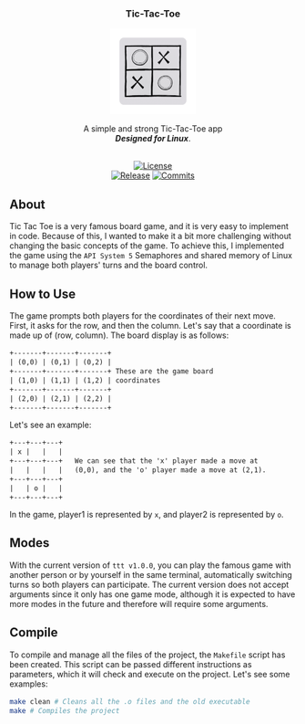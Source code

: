 <!-- 
  Badges div/container. In this div you will find the title of this repo, the logo,
  a simple description and the badges of the repo.

  With the badges we can show in more detail the activity in the repo, the license
  and other details. The badges are imported as images, wich links are located at
  the bottom of this documnent. See img.shields.io for more info.
 -->
<div align="center">
  <h3>Tic-Tac-Toe</h3> 
  <img src="readme/ttt-logo.png" width="150">
  
  A simple and strong Tic-Tac-Toe app<br>
  ***Designed for Linux***.
  <br>
  <br>
  
  [![License][license-badge]][license-link] <!-- License of this repo -->
  <br>
  [![Release][release-badge]][release-link] <!-- latest release -->
  [![Commits][commits-badge]][commits-link] <!-- Commits since last release -->
</div>

<!--
  About section: In this section we describe how ttt is done and some of 
  its history.
-->
## About
Tic Tac Toe is a very famous board game, and it is very easy to implement in code. Because of this, I wanted to make it a bit more challenging without changing the basic concepts of the game. To achieve this, I implemented the game using the `API System 5` Semaphores and shared memory of Linux to manage both players' turns and the board control.

<!--
  How to use section: How ttt works? How to work with ttt?
-->
## How to Use
The game prompts both players for the coordinates of their next move. First, it asks for the row, and then the column. Let's say that a coordinate is made up of (row, column). The board display is as follows:
```
+-------+-------+-------+
| (0,0) | (0,1) | (0,2) |
+-------+-------+-------+ These are the game board
| (1,0) | (1,1) | (1,2) | coordinates
+-------+-------+-------+
| (2,0) | (2,1) | (2,2) |
+-------+-------+-------+

```
Let's see an example:
```
+---+---+---+
| x |   |   |
+---+---+---+   We can see that the 'x' player made a move at
|   |   |   |   (0,0), and the 'o' player made a move at (2,1).
+---+---+---+
|   | o |   |
+---+---+---+
```
In the game, player1 is represented by `x`, and player2 is represented by `o`.

<!--
Modes section: Here we explain the different modes that the application
has (1vs1, person vs AI...)
-->
## Modes
With the current version of `ttt v1.0.0`, you can play the famous game with another person or by yourself in the same terminal, automatically switching turns so both players can participate. The current version does not accept arguments since it only has one game mode, although it is expected to have more modes in the future and therefore will require some arguments.

<!--
  Compile section: How can the user compile the project if the source code is
  changed, or other arquitecture is necessary.
-->
## Compile
To compile and manage all the files of the project, the `Makefile` script has been created. This script can be passed different instructions as parameters, which it will check and execute on the project. Let's see some examples:
```bash
make clean # Cleans all the .o files and the old executable
make # Compiles the project
```

<!--
Like we said at the top of the document, near the title and badges, here we define
some of the links that we use in this file.
-->
[license-link]:       https://github.com/dpv927/tic-tac-toe/blob/main/LICENSE
[release-link]:       https://github.com/dpv927/tic-tac-toe/releases/tag/1.0.0
[commits-link]:       https://github.com/dpv927/tic-tac-toe

[commits-badge]:      https://img.shields.io/github/commits-since/dpv927/tic-tac-toe/latest?style=for-the-badge&color=f5f5f5
[license-badge]:      https://img.shields.io/github/license/dpv927/tic-tac-toe?style=for-the-badge&label=license&color=7f848e
[release-badge]:      https://img.shields.io/github/v/release/dpv927/tic-tac-toe?style=for-the-badge&label=official%20release&color=f5f5f5
